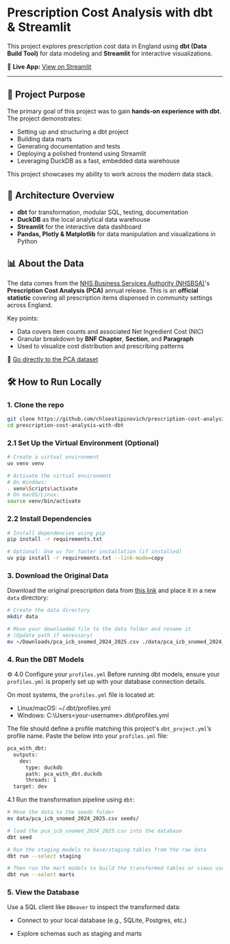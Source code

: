# Prescription Cost Analysis with dbt & Streamlit

This project explores prescription cost data in England using **dbt (Data Build Tool)** for data modeling and **Streamlit** for interactive visualizations.

📍 **Live App:** [View on Streamlit](https://prescription-cost-analysis-with-dbt-ae3rmv6segeqr6du2lxwrs.streamlit.app/)

---

## 🎯 Project Purpose

The primary goal of this project was to gain **hands-on experience with dbt**. The project demonstrates:

- Setting up and structuring a dbt project
- Building data marts
- Generating documentation and tests
- Deploying a polished frontend using Streamlit
- Leveraging DuckDB as a fast, embedded data warehouse

This project showcases my ability to work across the modern data stack.

## 🧱 Architecture Overview

- **dbt** for transformation, modular SQL, testing, documentation
- **DuckDB** as the local analytical data warehouse
- **Streamlit** for the interactive data dashboard
- **Pandas, Plotly & Matplotlib** for data manipulation and visualizations in Python

## 📊 About the Data

The data comes from the [NHS Business Services Authority (NHSBSA)](https://opendata.nhsbsa.net/)'s **Prescription Cost Analysis (PCA)** annual release. This is an **official statistic** covering all prescription items dispensed in community settings across England.

Key points:

- Data covers item counts and associated Net Ingredient Cost (NIC)
- Granular breakdown by **BNF Chapter**, **Section**, and **Paragraph**
- Used to visualize cost distribution and prescribing patterns

📁 [Go directly to the PCA dataset](https://opendata.nhsbsa.net/dataset/prescription-cost-analysis-pca-annual-statistics/resource/b8cf68a5-4a93-4940-a5c1-4064bc947ffb)

## 🛠️ How to Run Locally

### 1. Clone the repo

```bash
git clone https://github.com/chloestipinovich/prescription-cost-analysis-with-dbt.git
cd prescription-cost-analysis-with-dbt
```

### 2.1 Set Up the Virtual Environment (Optional)

```bash
# Create a virtual environment
uv venv venv

# Activate the virtual environment
# On Windows:
. venv\Scripts\activate
# On macOS/Linux:
source venv/bin/activate
```

### 2.2 Install Dependencies

```bash
# Install dependencies using pip
pip install -r requirements.txt

# Optional: Use uv for faster installation (if installed)
uv pip install -r requirements.txt --link-mode=copy

```

### 3. Download the Original Data
Download the original prescription data from [this link](https://opendata.nhsbsa.net/dataset/prescription-cost-analysis-pca-annual-statistics/resource/b8cf68a5-4a93-4940-a5c1-4064bc947ffb) and place it in a new `data` directory:

```bash
# Create the data directory
mkdir data

# Move your downloaded file to the data folder and rename it
# (Update path if necessary)
mv ~/Downloads/pca_icb_snomed_2024_2025.csv ./data/pca_icb_snomed_2024_2025.csv
```

### 4. Run the DBT Models

⚙️ 4.0 Configure your `profiles.yml`
Before running dbt models, ensure your `profiles.yml` is properly set up with your database connection details.

On most systems, the `profiles.yml` file is located at:

- Linux/macOS: ~/.dbt/profiles.yml  
- Windows: C:\Users\<your-username>\.dbt\profiles.yml

The file should define a profile matching this project's `dbt_project.yml`’s profile name. Paste the below into your `profiles.yml` file:
```bash
pca_with_dbt:
  outputs:
    dev:
      type: duckdb
      path: pca_with_dbt.duckdb
      threads: 1
  target: dev
```

4.1 Run the transformation pipeline using `dbt`:

```bash
# Move the data to the seeds folder
mv data/pca_icb_snomed_2024_2025.csv seeds/

# load the pca_icb_snomed_2024_2025.csv into the database
dbt seed

# Run the staging models to base/staging tables from the raw data
dbt run --select staging

# Then run the mart models to build the transformed tables or views used in analysis
dbt run --select marts
```

### 5. View the Database
Use a SQL client like `DBeaver` to inspect the transformed data:

- Connect to your local database (e.g., SQLite, Postgres, etc.)

- Explore schemas such as staging and marts